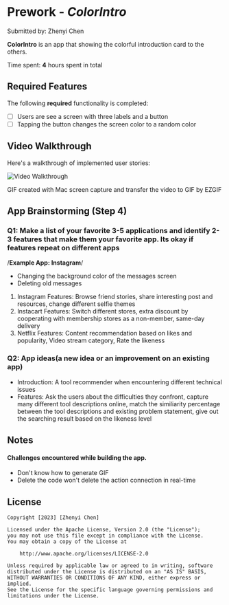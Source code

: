 # Prework - *ColorIntro*

Submitted by: Zhenyi Chen

**ColorIntro** is an app that showing the colorful introduction card to the others.

Time spent: **4** hours spent in total

## Required Features

The following **required** functionality is completed:

- [ ] Users are see a screen with three labels and a button
- [ ] Tapping the button changes the screen color to a random color
 
## Video Walkthrough

Here's a walkthrough of implemented user stories:

<img src='http://i.imgur.com/link/to/your/gif/file.gif' title='Video Walkthrough' width='' alt='Video Walkthrough' />

<!-- Replace this with whatever GIF tool you used! -->
GIF created with Mac screen capture and transfer the video to GIF by EZGIF
<!-- Recommended tools:
[Kap](https://getkap.co/) for macOS
[ScreenToGif](https://www.screentogif.com/) for Windows
[peek](https://github.com/phw/peek) for Linux. -->

## App Brainstorming (Step 4)

### Q1: Make a list of your favorite 3-5 applications and identify 2-3 features that make them your favorite app. Its okay if features repeat on different apps
/**Example App: Instagram**/
  - Changing the background color of the messages screen
  - Deleting old messages
1. Instagram
    Features: Browse friend stories, share interesting post and resources, change different selfie themes
2. Instacart
    Features: Switch different stores, extra discount by cooperating with membership stores as a non-member, same-day delivery
3. Netflix
  Features: Content recommendation based on likes and popularity, Video stream category, Rate the likeness

### Q2: App ideas(a new idea or an improvement on an existing app)
- Introduction: A tool recommender when encountering different technical issues
- Features: Ask the users about the difficulties they confront, capture many different tool descriptions online, match the similiarity percentage between the tool descriptions and existing problem statement, give out the searching result based on the likeness level


## Notes

#### Challenges encountered while building the app.
- Don't know how to generate GIF
- Delete the code won't delete the action connection in real-time

## License

    Copyright [2023] [Zhenyi Chen]

    Licensed under the Apache License, Version 2.0 (the "License");
    you may not use this file except in compliance with the License.
    You may obtain a copy of the License at

        http://www.apache.org/licenses/LICENSE-2.0

    Unless required by applicable law or agreed to in writing, software
    distributed under the License is distributed on an "AS IS" BASIS,
    WITHOUT WARRANTIES OR CONDITIONS OF ANY KIND, either express or implied.
    See the License for the specific language governing permissions and
    limitations under the License.
